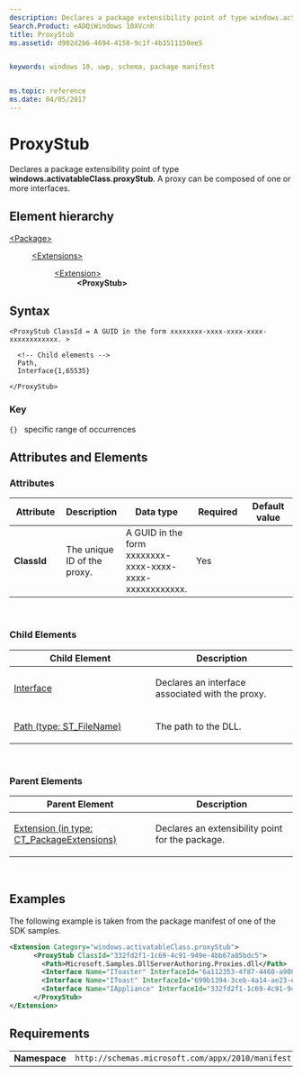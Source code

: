 ```yaml
---
description: Declares a package extensibility point of type windows.activatableClass.proxyStub.
Search.Product: eADQiWindows 10XVcnh
title: ProxyStub
ms.assetid: d902d2b6-4694-4158-9c1f-4b3511150ee5


keywords: windows 10, uwp, schema, package manifest


ms.topic: reference
ms.date: 04/05/2017
---
```


# ProxyStub




Declares a package extensibility point of type **windows.activatableClass.proxyStub**. A proxy can be composed of one or more interfaces.

## Element hierarchy

<dl>
<dt><a href="element-package.md">&lt;Package&gt;</a></dt>
<dd>
<dl>
<dt><a href="element-extensions.md">&lt;Extensions&gt;</a></dt>
<dd>
<dl>
<dt><a href="element-1-extension.md">&lt;Extension&gt;</a></dt>
<dd><b>&lt;ProxyStub&gt;</b></dd>
</dl>
</dd>
</dl>
</dd>
</dl>

## Syntax

``` syntax
<ProxyStub ClassId = A GUID in the form xxxxxxxx-xxxx-xxxx-xxxx-xxxxxxxxxxxx. >

  <!-- Child elements -->
  Path,
  Interface{1,65535}

</ProxyStub>
```

### Key

`{}`   specific range of occurrences
## Attributes and Elements


### Attributes

<table>
<colgroup>
<col width="20%" />
<col width="20%" />
<col width="20%" />
<col width="20%" />
<col width="20%" />
</colgroup>
<thead>
<tr class="header">
<th>Attribute</th>
<th>Description</th>
<th>Data type</th>
<th>Required</th>
<th>Default value</th>
</tr>
</thead>
<tbody>
<tr class="odd">
<td><strong>ClassId</strong></td>
<td><p>The unique ID of the proxy.</p></td>
<td>A GUID in the form xxxxxxxx-xxxx-xxxx-xxxx-xxxxxxxxxxxx.</td>
<td>Yes</td>
<td></td>
</tr>
</tbody>
</table>

 

### Child Elements

<table>
<colgroup>
<col width="50%" />
<col width="50%" />
</colgroup>
<thead>
<tr class="header">
<th>Child Element</th>
<th>Description</th>
</tr>
</thead>
<tbody>
<tr class="odd">
<td><a href="element-interface.md">Interface</a> </td>
<td><p>Declares an interface associated with the proxy.</p></td>
</tr>
<tr class="even">
<td><a href="element-2-path.md">Path (type: ST_FileName)</a> </td>
<td><p>The path to the DLL.</p></td>
</tr>
</tbody>
</table>

 

### Parent Elements

<table>
<colgroup>
<col width="50%" />
<col width="50%" />
</colgroup>
<thead>
<tr class="header">
<th>Parent Element</th>
<th>Description</th>
</tr>
</thead>
<tbody>
<tr class="odd">
<td><a href="element-1-extension.md">Extension (in type: CT_PackageExtensions)</a> </td>
<td><p>Declares an extensibility point for the package.</p></td>
</tr>
</tbody>
</table>

 

## Examples

The following example is taken from the package manifest of one of the SDK samples.

```XML
<Extension Category="windows.activatableClass.proxyStub">
      <ProxyStub ClassId="332fd2f1-1c69-4c91-949e-4bb67a85bdc5">
        <Path>Microsoft.Samples.DllServerAuthoring.Proxies.dll</Path>
        <Interface Name="IToaster" InterfaceId="6a112353-4f87-4460-a908-2944e92686f3" />
        <Interface Name="IToast" InterfaceId="699b1394-3ceb-4a14-ae23-efec518b088b" />
        <Interface Name="IAppliance" InterfaceId="332fd2f1-1c69-4c91-949e-4bb67a85bdc5" />
      </ProxyStub>
</Extension>

```

## Requirements

|               |                                                             |
|---------------|-------------------------------------------------------------|
| **Namespace** | `http://schemas.microsoft.com/appx/2010/manifest` |

 

 




